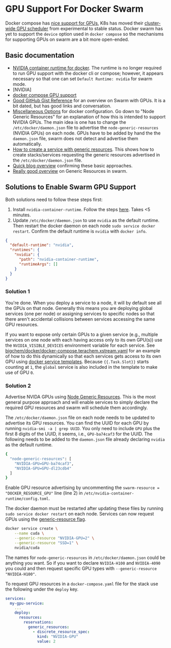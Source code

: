 # GPU Support For Docker Swarm

Docker compose has [nice support for GPUs](https://docs.docker.com/compose/gpu-support/), K8s has moved their [cluster-wide GPU scheduler](https://kubernetes.io/docs/tasks/manage-gpus/scheduling-gpus/) from experimental to stable status. Docker swarm has yet to support the `device` option used in `docker compose` so the mechanisms for supporting GPUs on swarm are a bit more open-ended.

## Basic documentation

- [NVIDIA container runtime for docker](https://docs.docker.com/config/containers/resource_constraints/#gpu). The runtime is no longer required to run GPU support with the docker cli or compose; however, it appears necessary so that one can set `Default Runtime: nvidia` for swarm mode.
- [NVIDIA]
- [docker compose GPU support](https://docs.docker.com/compose/gpu-support/)
- [Good GitHub Gist Reference](https://gist.github.com/tomlankhorst/33da3c4b9edbde5c83fc1244f010815c) for an overview on Swarm with GPUs. It is a bit dated, but has good links and conversation.
- [Miscellaneous Options](https://docs.docker.com/engine/reference/commandline/dockerd/#miscellaneous-options) for docker configuration. Go down to "Node Generic Resources" for an explanation of how this is intended to support NVIDIA GPUs. The main idea is one has to change the `/etc/docker/daemon.json` file to advertise the `node-generic-resources` (NVIDIA GPUs) on each node. GPUs have to be added by hand the the `daemon.json` file, swarm does not detect and advertise them automatically.
- [How to create a service with generic resources](https://docs.docker.com/engine/reference/commandline/service_create/#generic-resources). This shows how to create stacks/services requesting the generic resources advertised in the `/etc/docker/daemon.json` file.
- [Quick blog overview](https://sourabhburnwal.medium.com/docker-swarm-and-gpus-c549156d96eb) confirming these basic approaches.
- [Really good overview](https://gabrieldemarmiesse.github.io/python-on-whales/user_guide/generic_resources/) on Generic Resources in swarm.

## Solutions to Enable Swarm GPU Support

Both solutions need to follow these steps first:

1. Install `nvidia-container-runtime`. Follow the steps [here](https://docs.docker.com/config/containers/resource_constraints/#gpu). Takes <5 minutes.
2. Update `/etc/docker/daemon.json` to use `nvidia` as the default runtime. Then restart the docker daemon on each node `sudo service docker restart`. Confirm the default runtime is `nvidia` with `docker info`.

```json
{
  "default-runtime": "nvidia",
  "runtimes": {
    "nvidia": {
      "path": "nvidia-container-runtime",
      "runtimeArgs": []
    }
  }
}
```

### Solution 1

You're done. When you deploy a service to a node, it will by default see all the GPUs on that node. Generally this means you are deploying global services (one per node) or assigning services to specific nodes so that there aren't accidental collisions between services accessing the same GPU resources.

If you want to expose only certain GPUs to a given service (e.g., multiple services on one node with each having access only to its own GPU(s)) use the `NVIDIA_VISIBLE_DEVICES` environment variable for each service. See [bigchem/docker/docker-compose.terachem.xstream.yaml](https://github.com/mtzgroup/bigchem/blob/master/docker/docker-compose.terachem.xstream.yaml) for an example of how to do this dynamically so that each services gets access to its own GPU using [docker service templates](https://docs.docker.com/engine/reference/commandline/service_create/#create-services-using-templates). Because `{{.Task.Slot}}` starts counting at `1`, the `global` service is also included in the template to make use of GPU `0`.

### Solution 2

Advertise NVIDA GPUs using [Node Generic Resources](https://docs.docker.com/engine/reference/commandline/dockerd/#miscellaneous-options). This is the most general purpose approach and will enable services to simply declare the required GPU resources and swarm will schedule them accordingly.

The `/etc/docker/daemon.json` file on each node needs to be updated to advertise its GPU resources. You can find the UUID for each GPU by running `nvidia-smi -a | grep UUID`. You only need to include `GPU` plus the first 8 digits of the UUID, it seems, i.e., `GPU-ba74caf3` for the UUID. The following needs to be added to the `daemon.json` file already declaring `nvidia` as the default runtime.

```sh
{
  "node-generic-resources": [
    "NVIDIA-GPU=GPU-ba74caf3",
    "NVIDIA-GPU=GPU-dl23cdb4"
  ]
}
```

Enable GPU resource advertising by uncommenting the `swarm-resource = "DOCKER_RESOURCE_GPU"` line (line 2) in `/etc/nvidia-container-runtime/config.toml`.

The docker daemon must be restarted after updating these files by running `sudo service docker restart` on each node. Services can now request GPUs using the [generic-resource flag](https://docs.docker.com/engine/reference/commandline/service_create/#generic-resources).

```sh
docker service create \
    --name cuda \
    --generic-resource "NVIDIA-GPU=2" \
    --generic-resource "SSD=1" \
    nvidia/cuda
```

The names for `node-generic-resources` in `/etc/docker/daemon.json` could be anything you want. So if you want to declare `NVIDIA-H100` and `NVIDIA-4090` you could and then request specific GPU types with `--generic-resource "NVIDIA-H100"`.

To request GPU resources in a `docker-compose.yaml` file for the stack use the following under the `deploy` key.

```yaml
services:
  my-gpu-service:
    ...
    deploy:
      resources:
        reservations:
          generic_resources:
            - discrete_resource_spec:
              kind: "NVIDIA-GPU"
              value: 2
```

